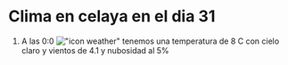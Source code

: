 # Clima en celaya en el dia 31

1. A las 0:0 !["icon weather"](http://openweathermap.org/img/w/02n.png) tenemos una temperatura de 8 C con cielo claro y  vientos de 4.1 y nubosidad al 5%
